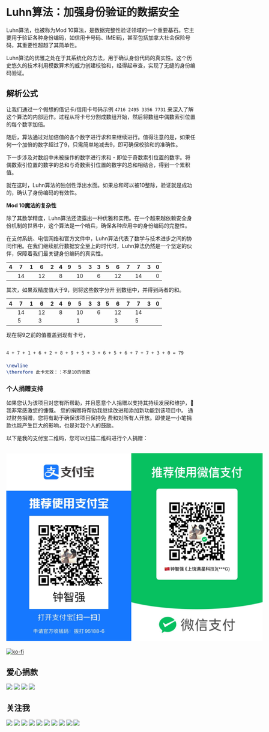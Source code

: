 # Luhn算法：加强身份验证的数据安全

Luhn算法，也被称为Mod 10算法，是数据完整性验证领域的一个重要基石。它主要用于验证各种身份编码，如信用卡号码、IMEI码，甚至包括加拿大社会保险号码，其重要性超越了其简单性。

Luhn算法的优雅之处在于其系统化的方法，用于确认身份代码的真实性。这个历史悠久的技术利用模数算术的威力创建校验和，经得起审查，实现了无缝的身份编码验证。

## 解析公式

让我们通过一个假想的借记卡/信用卡号码示例 ```4716 2495 3356 7731``` 来深入了解这个算法的内部运作。过程从将卡号分割成数组开始，然后将数组中偶数索引位置的每个数字加倍。

随后，算法通过对加倍值的各个数字进行求和来继续进行。值得注意的是，如果任何一个加倍的数字超过了9，只需简单地减去9，即可确保校验和的准确性。

下一步涉及对数组中未被操作的数字进行求和 - 即位于奇数索引位置的数字。将偶数索引位置的数字的总和与奇数索引位置的数字的总和相结合，得到一个累积值。

就在这时，Luhn算法的独创性浮出水面。如果总和可以被10整除，验证就是成功的，确认了身份编码的有效性。

**Mod 10魔法的复杂性**

除了其数学精度，Luhn算法还流露出一种优雅和实用。在一个越来越依赖安全身份机制的世界中，这个算法是一个哨兵，确保各种应用中的身份编码的完整性。

在支付系统、电信网络和官方文件中，Luhn算法代表了数学与技术进步之间的协同作用。在我们继续航行数据安全至上的时代时，Luhn算法仍然是一个坚定的伙伴，保障着我们最关键身份编码的真实性。

| 4 | 7 | 1 | 6 | 2 | 4 | 9 | 5 | 3 | 3 | 5 | 6 | 7 | 7 | 3 | 0 |
|---|---|---|---|---|---|---|---|---|---|---|---|---|---|---|---|
|   | 14 |   | 12 |  | 8 |  | 10 |   | 6 |  | 12 |  | 14 |  | 0 |

其次，如果双精度值大于9，则将这些数字分开
到数组中，并得到两者的和。

| 4 | 7 | 1 | 6 | 2 | 4 | 9 | 5 | 3 | 3 | 5 | 6 | 7 | 7 | 3 | 0 |
|---|---|---|---|---|---|---|---|---|---|---|---|---|---|---|---|
|   | 14 |   | 12 |  | 8 |  | 10 |   | 6 |  | 12 |  | 14 |  |  |
|   | 5 |   | 3 |  |  |  | 1 |   |  |  | 3 |  | 5 |  |  |

现在将9之前的值覆盖到现有卡号，

```latex

4 + 7 + 1 + 6 + 2 + 8 + 9 + 5 + 3 + 6 + 5 + 6 + 7 + 7 + 3 + 0 = 79

\newline
\therefore 此卡无效：：不是10的倍数
```

### 个人捐赠支持
如果您认为该项目对您有所帮助，并且愿意个人捐赠以支持其持续发展和维护，🥰我非常感激您的慷慨。
您的捐赠将帮助我继续改进和添加新功能到该项目中。 通过财务捐赠，您将有助于确保该项目保持免
费和对所有人开放。即使是一小笔捐款也能产生巨大的影响，也是对我个人的鼓励。

以下是我的支付宝二维码，您可以扫描二维码进行个人捐赠：

<br />
<div style="display: flex; justify-content: space-between; margin-bottom: 20px;">
  <img src="https://github.com/ctkqiang/ctkqiang/blob/main/assets/IMG_9863.jpg?raw=true" style="height: 500px !important; width: 350px !important;">
 
  <img src="https://github.com/ctkqiang/ctkqiang/blob/main/assets/IMG_9859.JPG?raw=true" style="height: 500px !important; width: 350px !important;">
</div>


[![ko-fi](https://ko-fi.com/img/githubbutton_sm.svg)](https://ko-fi.com/F1F5VCZJU)



## 爱心捐款
<a href="https://qr.alipay.com/fkx19369scgxdrkv8mxso92"><img src="https://img.shields.io/badge/alipay-00A1E9?style=for-the-badge&logo=alipay&logoColor=white"></a> <a href="https://ko-fi.com/F1F5VCZJU"><img src="https://img.shields.io/badge/Ko--fi-F16061?style=for-the-badge&logo=ko-fi&logoColor=white"></a> <a href="https://www.paypal.com/paypalme/ctkqiang"><img src="https://img.shields.io/badge/PayPal-00457C?style=for-the-badge&logo=paypal&logoColor=white"></a> <a href="https://donate.stripe.com/00gg2nefu6TK1LqeUY"><img src="https://img.shields.io/badge/Stripe-626CD9?style=for-the-badge&logo=Stripe&logoColor=white"></a>

## 关注我
<a href="https://twitch.tv/ctkqiang"><img src="https://img.shields.io/badge/Twitch-9146FF?style=for-the-badge&logo=twitch&logoColor=white"></a> <a href="https://open.spotify.com/user/22sblyn4dsymya3xinw3umhai"><img src="https://img.shields.io/badge/Spotify-1ED760?&style=for-the-badge&logo=spotify&logoColor=white"></a> <a href="https://www.tiktok.com/@ctkqiang"><img src="https://img.shields.io/badge/TikTok-000000?style=for-the-badge&logo=tiktok&logoColor=white"></a> <a href="https://stackoverflow.com/users/10758321/%e9%92%9f%e6%99%ba%e5%bc%ba"><img src="https://img.shields.io/badge/Stack_Overflow-FE7A16?style=for-the-badge&logo=stack-overflow&logoColor=white"></a> <a href="https://www.facebook.com/JohnMelodyme/"><img src="https://img.shields.io/badge/Facebook-1877F2?style=for-the-badge&logo=facebook&logoColor=white"></a> <a href="https://github.com/ctkqiang"><img src="https://img.shields.io/badge/GitHub-100000?style=for-the-badge&logo=github&logoColor=white"></a> <a href="https://www.instagram.com/ctkqiang"><img src="https://img.shields.io/badge/Instagram-E4405F?style=for-the-badge&logo=instagram&logoColor=white"></a> <a href="https://www.linkedin.com/in/ctkqiang/"><img src="https://img.shields.io/badge/LinkedIn-0077B5?style=for-the-badge&logo=linkedin&logoColor=white"></a> <a href="https://linktr.ee/ctkqiang.official"><img src="https://img.shields.io/badge/linktree-39E09B?style=for-the-badge&logo=linktree&logoColor=white"></a> <a href="https://github.com/ctkqiang/ctkqiang/blob/main/assets/IMG_9245.JPG?raw=true"><img src="https://img.shields.io/badge/WeChat-07C160?style=for-the-badge&logo=wechat&logoColor=white"></a>

